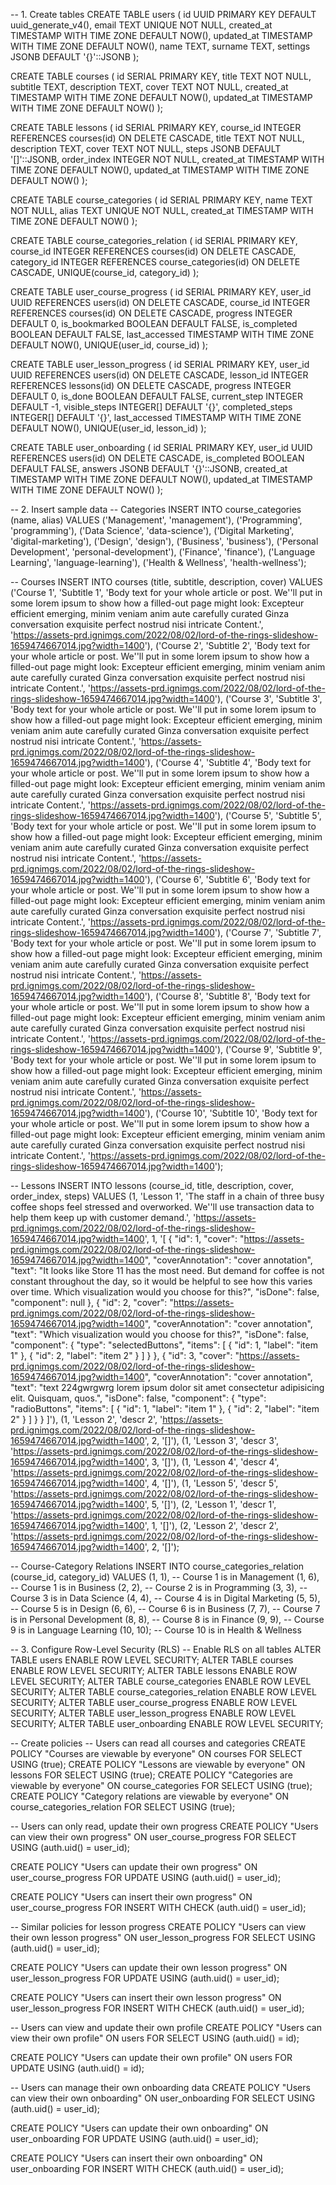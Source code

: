 -- 1. Create tables
CREATE TABLE users (
id UUID PRIMARY KEY DEFAULT uuid_generate_v4(),
email TEXT UNIQUE NOT NULL,
created_at TIMESTAMP WITH TIME ZONE DEFAULT NOW(),
updated_at TIMESTAMP WITH TIME ZONE DEFAULT NOW(),
name TEXT,
surname TEXT,
settings JSONB DEFAULT '{}'::JSONB
);

CREATE TABLE courses (
id SERIAL PRIMARY KEY,
title TEXT NOT NULL,
subtitle TEXT,
description TEXT,
cover TEXT NOT NULL,
created_at TIMESTAMP WITH TIME ZONE DEFAULT NOW(),
updated_at TIMESTAMP WITH TIME ZONE DEFAULT NOW()
);

CREATE TABLE lessons (
id SERIAL PRIMARY KEY,
course_id INTEGER REFERENCES courses(id) ON DELETE CASCADE,
title TEXT NOT NULL,
description TEXT,
cover TEXT NOT NULL,
steps JSONB DEFAULT '[]'::JSONB,
order_index INTEGER NOT NULL,
created_at TIMESTAMP WITH TIME ZONE DEFAULT NOW(),
updated_at TIMESTAMP WITH TIME ZONE DEFAULT NOW()
);

CREATE TABLE course_categories (
id SERIAL PRIMARY KEY,
name TEXT NOT NULL,
alias TEXT UNIQUE NOT NULL,
created_at TIMESTAMP WITH TIME ZONE DEFAULT NOW()
);

CREATE TABLE course_categories_relation (
id SERIAL PRIMARY KEY,
course_id INTEGER REFERENCES courses(id) ON DELETE CASCADE,
category_id INTEGER REFERENCES course_categories(id) ON DELETE CASCADE,
UNIQUE(course_id, category_id)
);

CREATE TABLE user_course_progress (
id SERIAL PRIMARY KEY,
user_id UUID REFERENCES users(id) ON DELETE CASCADE,
course_id INTEGER REFERENCES courses(id) ON DELETE CASCADE,
progress INTEGER DEFAULT 0,
is_bookmarked BOOLEAN DEFAULT FALSE,
is_completed BOOLEAN DEFAULT FALSE,
last_accessed TIMESTAMP WITH TIME ZONE DEFAULT NOW(),
UNIQUE(user_id, course_id)
);

CREATE TABLE user_lesson_progress (
id SERIAL PRIMARY KEY,
user_id UUID REFERENCES users(id) ON DELETE CASCADE,
lesson_id INTEGER REFERENCES lessons(id) ON DELETE CASCADE,
progress INTEGER DEFAULT 0,
is_done BOOLEAN DEFAULT FALSE,
current_step INTEGER DEFAULT -1,
visible_steps INTEGER[] DEFAULT '{}',
completed_steps INTEGER[] DEFAULT '{}',
last_accessed TIMESTAMP WITH TIME ZONE DEFAULT NOW(),
UNIQUE(user_id, lesson_id)
);

CREATE TABLE user_onboarding (
id SERIAL PRIMARY KEY,
user_id UUID REFERENCES users(id) ON DELETE CASCADE,
is_completed BOOLEAN DEFAULT FALSE,
answers JSONB DEFAULT '{}'::JSONB,
created_at TIMESTAMP WITH TIME ZONE DEFAULT NOW(),
updated_at TIMESTAMP WITH TIME ZONE DEFAULT NOW()
);

-- 2. Insert sample data
-- Categories
INSERT INTO course_categories (name, alias) VALUES
('Management', 'management'),
('Programming', 'programming'),
('Data Science', 'data-science'),
('Digital Marketing', 'digital-marketing'),
('Design', 'design'),
('Business', 'business'),
('Personal Development', 'personal-development'),
('Finance', 'finance'),
('Language Learning', 'language-learning'),
('Health & Wellness', 'health-wellness');

-- Courses
INSERT INTO courses (title, subtitle, description, cover) VALUES
('Course 1', 'Subtitle 1', 'Body text for your whole article or post. We''ll put in some lorem ipsum to show how a filled-out page might look: Excepteur efficient emerging, minim veniam anim aute carefully curated Ginza conversation exquisite perfect nostrud nisi intricate Content.', 'https://assets-prd.ignimgs.com/2022/08/02/lord-of-the-rings-slideshow-1659474667014.jpg?width=1400'),
('Course 2', 'Subtitle 2', 'Body text for your whole article or post. We''ll put in some lorem ipsum to show how a filled-out page might look: Excepteur efficient emerging, minim veniam anim aute carefully curated Ginza conversation exquisite perfect nostrud nisi intricate Content.', 'https://assets-prd.ignimgs.com/2022/08/02/lord-of-the-rings-slideshow-1659474667014.jpg?width=1400'),
('Course 3', 'Subtitle 3', 'Body text for your whole article or post. We''ll put in some lorem ipsum to show how a filled-out page might look: Excepteur efficient emerging, minim veniam anim aute carefully curated Ginza conversation exquisite perfect nostrud nisi intricate Content.', 'https://assets-prd.ignimgs.com/2022/08/02/lord-of-the-rings-slideshow-1659474667014.jpg?width=1400'),
('Course 4', 'Subtitle 4', 'Body text for your whole article or post. We''ll put in some lorem ipsum to show how a filled-out page might look: Excepteur efficient emerging, minim veniam anim aute carefully curated Ginza conversation exquisite perfect nostrud nisi intricate Content.', 'https://assets-prd.ignimgs.com/2022/08/02/lord-of-the-rings-slideshow-1659474667014.jpg?width=1400'),
('Course 5', 'Subtitle 5', 'Body text for your whole article or post. We''ll put in some lorem ipsum to show how a filled-out page might look: Excepteur efficient emerging, minim veniam anim aute carefully curated Ginza conversation exquisite perfect nostrud nisi intricate Content.', 'https://assets-prd.ignimgs.com/2022/08/02/lord-of-the-rings-slideshow-1659474667014.jpg?width=1400'),
('Course 6', 'Subtitle 6', 'Body text for your whole article or post. We''ll put in some lorem ipsum to show how a filled-out page might look: Excepteur efficient emerging, minim veniam anim aute carefully curated Ginza conversation exquisite perfect nostrud nisi intricate Content.', 'https://assets-prd.ignimgs.com/2022/08/02/lord-of-the-rings-slideshow-1659474667014.jpg?width=1400'),
('Course 7', 'Subtitle 7', 'Body text for your whole article or post. We''ll put in some lorem ipsum to show how a filled-out page might look: Excepteur efficient emerging, minim veniam anim aute carefully curated Ginza conversation exquisite perfect nostrud nisi intricate Content.', 'https://assets-prd.ignimgs.com/2022/08/02/lord-of-the-rings-slideshow-1659474667014.jpg?width=1400'),
('Course 8', 'Subtitle 8', 'Body text for your whole article or post. We''ll put in some lorem ipsum to show how a filled-out page might look: Excepteur efficient emerging, minim veniam anim aute carefully curated Ginza conversation exquisite perfect nostrud nisi intricate Content.', 'https://assets-prd.ignimgs.com/2022/08/02/lord-of-the-rings-slideshow-1659474667014.jpg?width=1400'),
('Course 9', 'Subtitle 9', 'Body text for your whole article or post. We''ll put in some lorem ipsum to show how a filled-out page might look: Excepteur efficient emerging, minim veniam anim aute carefully curated Ginza conversation exquisite perfect nostrud nisi intricate Content.', 'https://assets-prd.ignimgs.com/2022/08/02/lord-of-the-rings-slideshow-1659474667014.jpg?width=1400'),
('Course 10', 'Subtitle 10', 'Body text for your whole article or post. We''ll put in some lorem ipsum to show how a filled-out page might look: Excepteur efficient emerging, minim veniam anim aute carefully curated Ginza conversation exquisite perfect nostrud nisi intricate Content.', 'https://assets-prd.ignimgs.com/2022/08/02/lord-of-the-rings-slideshow-1659474667014.jpg?width=1400');

-- Lessons
INSERT INTO lessons (course_id, title, description, cover, order_index, steps) VALUES
(1, 'Lesson 1', 'The staff in a chain of three busy coffee shops feel stressed and overworked. We''ll use transaction data to help them keep up with customer demand.', 'https://assets-prd.ignimgs.com/2022/08/02/lord-of-the-rings-slideshow-1659474667014.jpg?width=1400', 1,
'[
{
"id": 1,
"cover": "https://assets-prd.ignimgs.com/2022/08/02/lord-of-the-rings-slideshow-1659474667014.jpg?width=1400",
"coverAnnotation": "cover annotation",
"text": "It looks like Store 11 has the most need. But demand for coffee is not constant throughout the day, so it would be helpful to see how this varies over time. Which visualization would you choose for this?",
"isDone": false,
"component": null
},
{
"id": 2,
"cover": "https://assets-prd.ignimgs.com/2022/08/02/lord-of-the-rings-slideshow-1659474667014.jpg?width=1400",
"coverAnnotation": "cover annotation",
"text": "Which visualization would you choose for this?",
"isDone": false,
"component": {
"type": "selectedButtons",
"items": [
{ "id": 1, "label": "item 1" },
{ "id": 2, "label": "item 2" }
]
}
},
{
"id": 3,
"cover": "https://assets-prd.ignimgs.com/2022/08/02/lord-of-the-rings-slideshow-1659474667014.jpg?width=1400",
"coverAnnotation": "cover annotation",
"text": "text 224gwrgwrg lorem ipsum dolor sit amet consectetur adipisicing elit. Quisquam, quos.",
"isDone": false,
"component": {
"type": "radioButtons",
"items": [
{ "id": 1, "label": "item 1" },
{ "id": 2, "label": "item 2" }
]
}
}
]'),
(1, 'Lesson 2', 'descr 2', 'https://assets-prd.ignimgs.com/2022/08/02/lord-of-the-rings-slideshow-1659474667014.jpg?width=1400', 2, '[]'),
(1, 'Lesson 3', 'descr 3', 'https://assets-prd.ignimgs.com/2022/08/02/lord-of-the-rings-slideshow-1659474667014.jpg?width=1400', 3, '[]'),
(1, 'Lesson 4', 'descr 4', 'https://assets-prd.ignimgs.com/2022/08/02/lord-of-the-rings-slideshow-1659474667014.jpg?width=1400', 4, '[]'),
(1, 'Lesson 5', 'descr 5', 'https://assets-prd.ignimgs.com/2022/08/02/lord-of-the-rings-slideshow-1659474667014.jpg?width=1400', 5, '[]'),
(2, 'Lesson 1', 'descr 1', 'https://assets-prd.ignimgs.com/2022/08/02/lord-of-the-rings-slideshow-1659474667014.jpg?width=1400', 1, '[]'),
(2, 'Lesson 2', 'descr 2', 'https://assets-prd.ignimgs.com/2022/08/02/lord-of-the-rings-slideshow-1659474667014.jpg?width=1400', 2, '[]');

-- Course-Category Relations
INSERT INTO course_categories_relation (course_id, category_id) VALUES
(1, 1), -- Course 1 is in Management
(1, 6), -- Course 1 is in Business
(2, 2), -- Course 2 is in Programming
(3, 3), -- Course 3 is in Data Science
(4, 4), -- Course 4 is in Digital Marketing
(5, 5), -- Course 5 is in Design
(6, 6), -- Course 6 is in Business
(7, 7), -- Course 7 is in Personal Development
(8, 8), -- Course 8 is in Finance
(9, 9), -- Course 9 is in Language Learning
(10, 10); -- Course 10 is in Health & Wellness

-- 3. Configure Row-Level Security (RLS)
-- Enable RLS on all tables
ALTER TABLE users ENABLE ROW LEVEL SECURITY;
ALTER TABLE courses ENABLE ROW LEVEL SECURITY;
ALTER TABLE lessons ENABLE ROW LEVEL SECURITY;
ALTER TABLE course_categories ENABLE ROW LEVEL SECURITY;
ALTER TABLE course_categories_relation ENABLE ROW LEVEL SECURITY;
ALTER TABLE user_course_progress ENABLE ROW LEVEL SECURITY;
ALTER TABLE user_lesson_progress ENABLE ROW LEVEL SECURITY;
ALTER TABLE user_onboarding ENABLE ROW LEVEL SECURITY;

-- Create policies
-- Users can read all courses and categories
CREATE POLICY "Courses are viewable by everyone" ON courses FOR SELECT USING (true);
CREATE POLICY "Lessons are viewable by everyone" ON lessons FOR SELECT USING (true);
CREATE POLICY "Categories are viewable by everyone" ON course_categories FOR SELECT USING (true);
CREATE POLICY "Category relations are viewable by everyone" ON course_categories_relation FOR SELECT USING (true);

-- Users can only read, update their own progress
CREATE POLICY "Users can view their own progress" ON user_course_progress
FOR SELECT USING (auth.uid() = user_id);

CREATE POLICY "Users can update their own progress" ON user_course_progress
FOR UPDATE USING (auth.uid() = user_id);

CREATE POLICY "Users can insert their own progress" ON user_course_progress
FOR INSERT WITH CHECK (auth.uid() = user_id);

-- Similar policies for lesson progress
CREATE POLICY "Users can view their own lesson progress" ON user_lesson_progress
FOR SELECT USING (auth.uid() = user_id);

CREATE POLICY "Users can update their own lesson progress" ON user_lesson_progress
FOR UPDATE USING (auth.uid() = user_id);

CREATE POLICY "Users can insert their own lesson progress" ON user_lesson_progress
FOR INSERT WITH CHECK (auth.uid() = user_id);

-- Users can view and update their own profile
CREATE POLICY "Users can view their own profile" ON users
FOR SELECT USING (auth.uid() = id);

CREATE POLICY "Users can update their own profile" ON users
FOR UPDATE USING (auth.uid() = id);

-- Users can manage their own onboarding data
CREATE POLICY "Users can view their own onboarding" ON user_onboarding
FOR SELECT USING (auth.uid() = user_id);

CREATE POLICY "Users can update their own onboarding" ON user_onboarding
FOR UPDATE USING (auth.uid() = user_id);

CREATE POLICY "Users can insert their own onboarding" ON user_onboarding
FOR INSERT WITH CHECK (auth.uid() = user_id);
